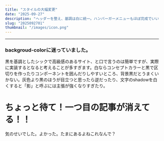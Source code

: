 ```yaml
---
title: "スタイルの大幅変更"
date: "2025-09-27"
description: "ヘッダーを整え、基調は白に統一。ハンバーガーメニューもほぼ完成でいいと思う。ここを書きすぎるとどうなるのかの実験ここを書きすぎるとどうなるのかの実験ここを書きすぎるとどうなるのかの実験ここを書きすぎるとどうなるのかの実験"
slug: "2025092701"
thumbnail: "/images/icon.png"
---
```


---
### backgroud-colorに迷っていました。
黒を基調としたシックで高級感のあるサイト、と口で言うのは簡単ですが、実際に実装するとなると考えることが多すぎます。白ならコンセプトカラーと黒で区切りを作ったりコンポーネントを囲んだりしやすいところ、背景黒だとうまくいかない。灰色より黒のほうが目立つと思ったら逆だったり、文字のshadowを白くすると「影」と呼ぶには主張が強くなりすぎたり。


# ちょっと待て！一つ目の記事が消えてる！！

気のせいでした。よかった。たまにあるよねこれなんで？